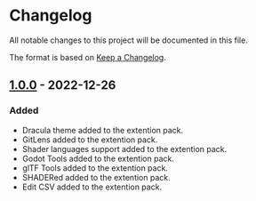 # Changelog

<!-- Types of changes: Added, Changed, Deprecated, Removed, Fixed, Security -->

All notable changes to this project will be documented in this file.

The format is based on [Keep a Changelog](https://keepachangelog.com/en/1.0.0/).

## [1.0.0] - 2022-12-26

### Added

- Dracula theme added to the extention pack.
- GitLens added to the extention pack.
- Shader languages support added to the extention pack.
- Godot Tools added to the extention pack.
- glTF Tools added to the extention pack.
- SHADERed added to the extention pack.
- Edit CSV added to the extention pack.

[unreleased]: https://github.com/MechanicalFlower/vscode-gamedev-pack/compare/v1.0.0...HEAD
[1.0.0]: https://github.com/MechanicalFlower/vscode-gamedev-pack/releases/tag/v0.0.1
